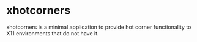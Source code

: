 # xhotcorners

xhotcorners is a minimal application to provide hot corner functionality to X11 environments that do not have it.


